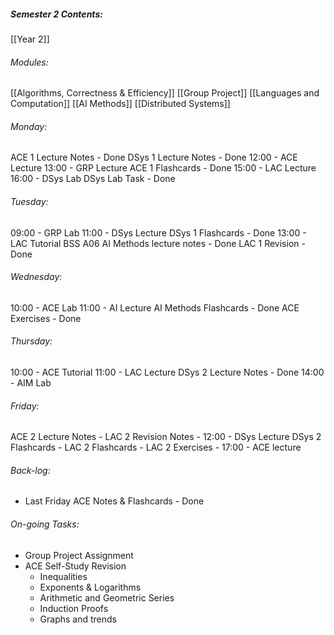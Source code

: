 ##### Semester 2 Contents:
 [[Year 2]]
###### Modules:
 [[Algorithms, Correctness & Efficiency]]
 [[Group Project]]
 [[Languages and Computation]]
 [[AI Methods]]
 [[Distributed Systems]]

###### Monday:
ACE 1 Lecture Notes - Done
DSys 1 Lecture Notes - Done
12:00 - ACE Lecture 
13:00 - GRP Lecture
ACE 1 Flashcards - Done
15:00 - LAC Lecture
16:00 - DSys Lab 
DSys Lab Task - Done
###### Tuesday:
09:00 - GRP Lab
11:00 - DSys Lecture
DSys 1 Flashcards - Done
13:00 - LAC Tutorial BSS A06
AI Methods lecture notes - Done
LAC 1 Revision - Done
###### Wednesday:
10:00 - ACE Lab
11:00 - AI Lecture
AI Methods Flashcards - Done
ACE Exercises - Done
###### Thursday:
10:00 - ACE Tutorial
11:00 - LAC Lecture
DSys 2 Lecture Notes - Done
14:00 - AIM Lab
###### Friday:
ACE 2 Lecture Notes -
LAC 2 Revision Notes -
12:00 - DSys Lecture
DSys 2 Flashcards - 
LAC 2 Flashcards -
LAC 2 Exercises -
17:00 - ACE lecture


###### Back-log:
- Last Friday ACE Notes & Flashcards - Done
###### On-going Tasks:
- Group Project Assignment
- ACE Self-Study Revision
	- Inequalities
	- Exponents & Logarithms
	- Arithmetic and Geometric Series
	- Induction Proofs
	- Graphs and trends
